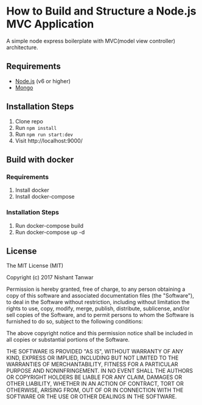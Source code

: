 # How to Build and Structure a Node.js MVC Application
A simple node express boilerplate with MVC(model view controller) architecture.

## Requirements

* [Node.js](http://nodejs.org/) (v6 or higher)
* [Mongo](https://www.mongodb.com/) 

## Installation Steps

1. Clone repo
2. Run `npm install`
3. Run `npm run start:dev`
4. Visit http://localhost:9000/



## Build with docker

### Requirements
  1. Install docker
  2. Install docker-compose

### Installation Steps
  1. Run docker-compose build
  2. Run docker-compose up -d
  
  
## License

The MIT License (MIT)

Copyright (c) 2017 Nishant Tanwar

Permission is hereby granted, free of charge, to any person obtaining a copy of this software and associated documentation files (the "Software"), to deal in the Software without restriction, including without limitation the rights to use, copy, modify, merge, publish, distribute, sublicense, and/or sell copies of the Software, and to permit persons to whom the Software is furnished to do so, subject to the following conditions:

The above copyright notice and this permission notice shall be included in all copies or substantial portions of the Software.

THE SOFTWARE IS PROVIDED "AS IS", WITHOUT WARRANTY OF ANY KIND, EXPRESS OR IMPLIED, INCLUDING BUT NOT LIMITED TO THE WARRANTIES OF MERCHANTABILITY, FITNESS FOR A PARTICULAR PURPOSE AND NONINFRINGEMENT. IN NO EVENT SHALL THE AUTHORS OR COPYRIGHT HOLDERS BE LIABLE FOR ANY CLAIM, DAMAGES OR OTHER LIABILITY, WHETHER IN AN ACTION OF CONTRACT, TORT OR OTHERWISE, ARISING FROM, OUT OF OR IN CONNECTION WITH THE SOFTWARE OR THE USE OR OTHER DEALINGS IN THE SOFTWARE.
